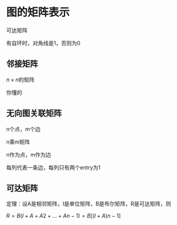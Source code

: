 # 图的矩阵表示

可达矩阵

有自环时，对角线是1，否则为0

## 邻接矩阵

$n \times n$的矩阵

你懂的

## 无向图关联矩阵

n个点，m个边

n乘m矩阵

n作为点，m作为边

每列代表一条边，每列只有两个entry为1

## 可达矩阵

定理：设A是相邻矩阵，I是单位矩阵，B是布尔矩阵，R是可达矩阵，则

$R=B(I+A+A2+…+An-1)=B[(I+A)n-1]$
